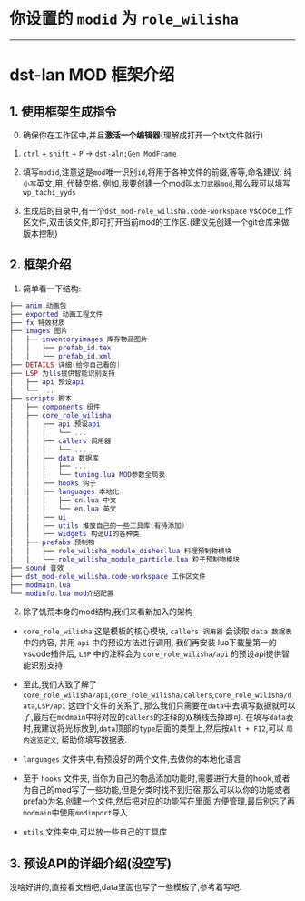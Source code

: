 # 你设置的 `modid` 为 `role_wilisha`

***

# dst-lan MOD 框架介绍

## 1. 使用框架生成指令

0. 确保你在工作区中,并且**激活一个编辑器**(理解成打开一个txt文件就行)

1. `ctrl` + `shift` + `P` -> `dst-aln:Gen ModFrame`

2. 填写`modid`,注意这是`mod`唯一识别`id`,将用于各种文件的前缀,等等,命名建议: 纯`小写`英文,用`_`代替空格. 例如,我要创建一个mod叫`太刀武器mod`,那么我可以填写`wp_tachi_yyds`

3. 生成后的目录中,有一个`dst_mod-role_wilisha.code-workspace` vscode工作区文件,双击该文件,即可打开当前mod的工作区.(建议先创建一个git仓库来做版本控制)

## 2. 框架介绍

1. 简单看一下结构:

```lua
├── anim 动画包
├── exported 动画工程文件
├── fx 特效材质
├── images 图片
│   ├── inventoryimages 库存物品图片
│   │   ├── prefab_id.tex
│   │   └── prefab_id.xml
├── DETAILS 详细(给你自己看的)
├── LSP 为lls提供智能识别支持
│   ├── api 预设api
│   └── ...
├── scripts 脚本
│   ├── components 组件
│   ├── core_role_wilisha
│   │   ├── api 预设api
│   │   │   └── ...
│   │   ├── callers 调用器
│   │   │   └── ...
│   │   ├── data 数据库
│   │   │   ├── ...
│   │   │   └── tuning.lua MOD参数全局表
│   │   ├── hooks 钩子
│   │   ├── languages 本地化
│   │   │   ├── cn.lua 中文
│   │   │   └── en.lua 英文
│   │   ├── ui
│   │   ├── utils 堆放自己的一些工具库(有待添加)
│   │   ├── widgets 构造UI的各种类
│   ├── prefabs 预制物
│   │   ├── role_wilisha_module_dishes.lua 料理预制物模块
│   │   └── role_wilisha_module_particle.lua 粒子预制物模块
├── sound 音效
├── dst_mod-role_wilisha.code-workspace 工作区文件
├── modmain.lua
└── modinfo.lua mod介绍配置
```

2. 除了饥荒本身的mod结构,我们来看新加入的架构

- `core_role_wilisha` 这是模板的核心模块, `callers 调用器` 会读取 `data 数据表` 中的内容, 并用 `api` 中的预设方法进行调用, 我们再安装 lua下载量第一的vscode插件后, `LSP` 中的注释会为 `core_role_wilisha/api` 的预设api提供智能识别支持

- 至此,我们大致了解了 `core_role_wilisha/api`,`core_role_wilisha/callers`,`core_role_wilisha/data`,`LSP/api` 这四个文件的关系了, 那么我们只需要在`data`中去填写数据就可以了,最后在`modmain`中将对应的`callers`的注释的双横线去掉即可. 在填写`data`表时,我建议将光标放到,`data`顶部的`type`后面的类型上,然后按`Alt + F12`,可以 `局内速览定义`, 帮助你填写数据表.

- `languages` 文件夹中,有预设好的两个文件,去做你的本地化语言

- 至于 `hooks` 文件夹, 当你为自己的物品添加功能时,需要进行大量的hook,或者为自己的mod写了一些功能,但是分类时找不到归宿,那么可以以你的功能或者prefab为名,创建一个文件,然后把对应的功能写在里面,方便管理,最后别忘了再`modmain`中使用`modimport`导入

- `utils` 文件夹中,可以放一些自己的工具库

## 3. 预设API的详细介绍(没空写)

没啥好讲的,直接看文档吧,data里面也写了一些模板了,参考着写吧.